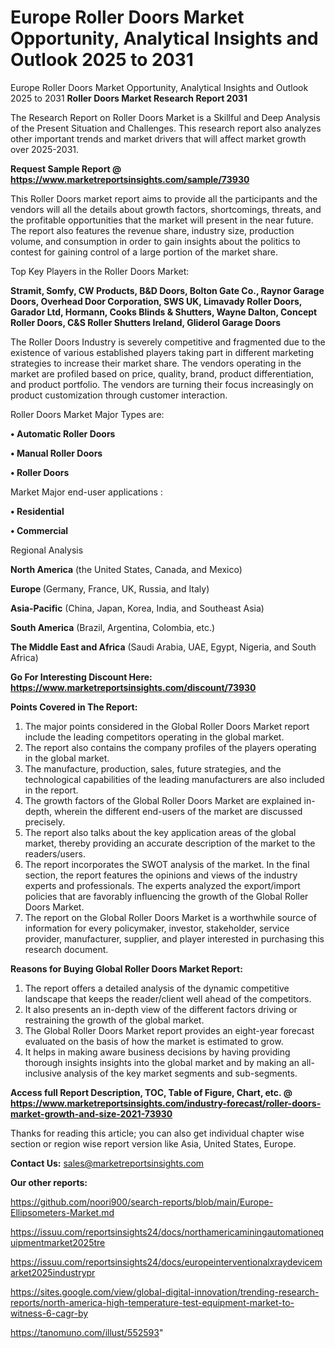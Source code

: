 # Europe Roller Doors Market Opportunity, Analytical Insights and Outlook 2025 to 2031
 Europe Roller Doors Market Opportunity, Analytical Insights and Outlook 2025 to 2031
<strong>Roller Doors Market Research Report 2031</strong>

The Research Report on Roller Doors Market is a Skillful and Deep Analysis of the Present Situation and Challenges. This research report also analyzes other important trends and market drivers that will affect market growth over 2025-2031.

<strong>Request Sample Report @ <a href=https://www.marketreportsinsights.com/sample/73930>https://www.marketreportsinsights.com/sample/73930</a></strong>

This Roller Doors market report aims to provide all the participants and the vendors will all the details about growth factors, shortcomings, threats, and the profitable opportunities that the market will present in the near future. The report also features the revenue share, industry size, production volume, and consumption in order to gain insights about the politics to contest for gaining control of a large portion of the market share.

Top Key Players in the Roller Doors Market:

<strong>Stramit, Somfy, CW Products, B&D Doors, Bolton Gate Co., Raynor Garage Doors, Overhead Door Corporation, SWS UK, Limavady Roller Doors, Garador Ltd, Hormann, Cooks Blinds & Shutters, Wayne Dalton, Concept Roller Doors, C&S Roller Shutters Ireland, Gliderol Garage Doors</strong>

The Roller Doors Industry is severely competitive and fragmented due to the existence of various established players taking part in different marketing strategies to increase their market share. The vendors operating in the market are profiled based on price, quality, brand, product differentiation, and product portfolio. The vendors are turning their focus increasingly on product customization through customer interaction.

Roller Doors Market Major Types are:

<strong>• Automatic Roller Doors

• Manual Roller Doors

• Roller Doors</strong>

Market Major end-user applications :

<strong>• Residential

• Commercial</strong>

Regional Analysis

</u><strong><b>North America</b></strong> (the United States, Canada, and Mexico)

<strong><b>Europe </b></strong>(Germany, France, UK, Russia, and Italy)

<strong><b>Asia-Pacific</b></strong> (China, Japan, Korea, India, and Southeast Asia)

<strong><b>South America</b></strong> (Brazil, Argentina, Colombia, etc.)

<strong><b>The Middle East and Africa</b></strong> (Saudi Arabia, UAE, Egypt, Nigeria, and South Africa)

<strong>Go For Interesting Discount Here: <a href=https://www.marketreportsinsights.com/discount/73930>https://www.marketreportsinsights.com/discount/73930</a></strong>

<strong>Points Covered in The Report:</strong>
<ol>
  <li>The major points considered in the Global Roller Doors Market report include the leading competitors operating in the global market.</li>
  <li>The report also contains the company profiles of the players operating in the global market.</li>
  <li>The manufacture, production, sales, future strategies, and the technological capabilities of the leading manufacturers are also included in the report.</li>
  <li>The growth factors of the Global Roller Doors Market are explained in-depth, wherein the different end-users of the market are discussed precisely.</li>
  <li>The report also talks about the key application areas of the global market, thereby providing an accurate description of the market to the readers/users.</li>
  <li>The report incorporates the SWOT analysis of the market. In the final section, the report features the opinions and views of the industry experts and professionals. The experts analyzed the export/import policies that are favorably influencing the growth of the Global Roller Doors Market.</li>
  <li>The report on the Global Roller Doors Market is a worthwhile source of information for every policymaker, investor, stakeholder, service provider, manufacturer, supplier, and player interested in purchasing this research document.</li>
</ol>
<strong>Reasons for Buying Global Roller Doors Market Report:</strong>

<ol>
  <li>The report offers a detailed analysis of the dynamic competitive landscape that keeps the reader/client well ahead of the competitors.</li>
  <li>It also presents an in-depth view of the different factors driving or restraining the growth of the global market.</li>
  <li>The Global Roller Doors Market report provides an eight-year forecast evaluated on the basis of how the market is estimated to grow.</li>
  <li>It helps in making aware business decisions by having providing thorough insights insights into the global market and by making an all-inclusive analysis of the key market segments and sub-segments.</li>
</ol>
<strong>Access full Report Description, TOC, Table of Figure, Chart, etc. @ <a href=https://www.marketreportsinsights.com/industry-forecast/roller-doors-market-growth-and-size-2021-73930>https://www.marketreportsinsights.com/industry-forecast/roller-doors-market-growth-and-size-2021-73930</a></strong>


Thanks for reading this article; you can also get individual chapter wise section or region wise report version like Asia, United States, Europe.

<strong>Contact Us:</strong>
sales@marketreportsinsights.com

<strong>Our other reports:</strong>

<a href=https://github.com/noori900/search-reports/blob/main/Europe-Ellipsometers-Market.md>https://github.com/noori900/search-reports/blob/main/Europe-Ellipsometers-Market.md</a>

<a href=https://issuu.com/reportsinsights24/docs/northamericaminingautomationequipmentmarket2025tre>https://issuu.com/reportsinsights24/docs/northamericaminingautomationequipmentmarket2025tre</a>

<a href=https://issuu.com/reportsinsights24/docs/europeinterventionalxraydevicemarket2025industrypr>https://issuu.com/reportsinsights24/docs/europeinterventionalxraydevicemarket2025industrypr</a>

<a href=https://sites.google.com/view/global-digital-innovation/trending-research-reports/north-america-high-temperature-test-equipment-market-to-witness-6-cagr-by>https://sites.google.com/view/global-digital-innovation/trending-research-reports/north-america-high-temperature-test-equipment-market-to-witness-6-cagr-by</a>

<a href=https://tanomuno.com/illust/552593>https://tanomuno.com/illust/552593</a>"
